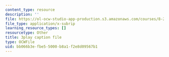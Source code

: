 ```yaml
---
content_type: resource
description: ''
file: https://ol-ocw-studio-app-production.s3.amazonaws.com/courses/8-286-the-early-universe-fall-2013/bb066b3efbe55000b8a1f2e8d09567b1_m00PjHTq6jU.vtt
file_type: application/x-subrip
learning_resource_types: []
resourcetype: Other
title: 3play caption file
type: OCWFile
uid: bb066b3e-fbe5-5000-b8a1-f2e8d09567b1
---
```

